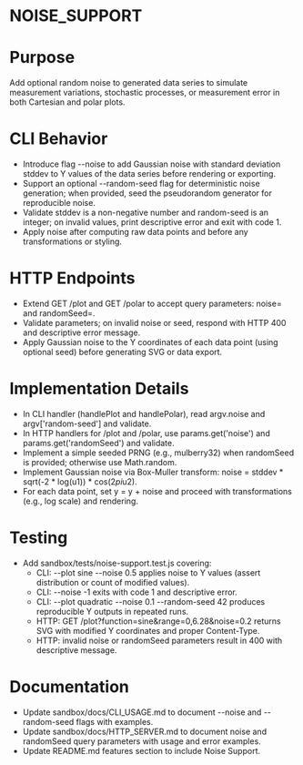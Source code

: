 # NOISE_SUPPORT

# Purpose
Add optional random noise to generated data series to simulate measurement variations, stochastic processes, or measurement error in both Cartesian and polar plots.

# CLI Behavior
- Introduce flag --noise <stddev> to add Gaussian noise with standard deviation stddev to Y values of the data series before rendering or exporting.
- Support an optional --random-seed <integer> flag for deterministic noise generation; when provided, seed the pseudorandom generator for reproducible noise.
- Validate stddev is a non-negative number and random-seed is an integer; on invalid values, print descriptive error and exit with code 1.
- Apply noise after computing raw data points and before any transformations or styling.

# HTTP Endpoints
- Extend GET /plot and GET /polar to accept query parameters:
  noise=<number> and randomSeed=<integer>.
- Validate parameters; on invalid noise or seed, respond with HTTP 400 and descriptive error message.
- Apply Gaussian noise to the Y coordinates of each data point (using optional seed) before generating SVG or data export.

# Implementation Details
- In CLI handler (handlePlot and handlePolar), read argv.noise and argv['random-seed'] and validate.
- In HTTP handlers for /plot and /polar, use params.get('noise') and params.get('randomSeed') and validate.
- Implement a simple seeded PRNG (e.g., mulberry32) when randomSeed is provided; otherwise use Math.random.
- Implement Gaussian noise via Box-Muller transform: noise = stddev * sqrt(-2 * log(u1)) * cos(2*pi*u2).
- For each data point, set y = y + noise and proceed with transformations (e.g., log scale) and rendering.

# Testing
- Add sandbox/tests/noise-support.test.js covering:
  - CLI: --plot sine --noise 0.5 applies noise to Y values (assert distribution or count of modified values).
  - CLI: --noise -1 exits with code 1 and descriptive error.
  - CLI: --plot quadratic --noise 0.1 --random-seed 42 produces reproducible Y outputs in repeated runs.
  - HTTP: GET /plot?function=sine&range=0,6.28&noise=0.2 returns SVG with modified Y coordinates and proper Content-Type.
  - HTTP: invalid noise or randomSeed parameters result in 400 with descriptive message.

# Documentation
- Update sandbox/docs/CLI_USAGE.md to document --noise and --random-seed flags with examples.
- Update sandbox/docs/HTTP_SERVER.md to document noise and randomSeed query parameters with usage and error examples.
- Update README.md features section to include Noise Support.